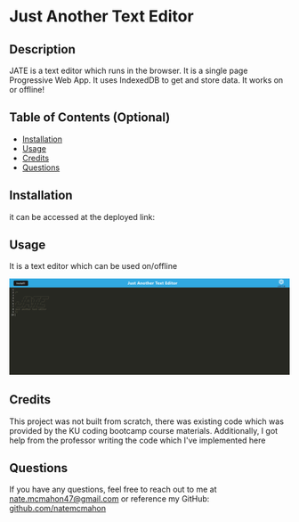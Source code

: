 
# Just Another Text Editor

## Description
    
JATE is a text editor which runs in the browser. It is a single page Progressive Web App. It uses IndexedDB to get and store data. It works on or offline!
    
## Table of Contents (Optional)
    
- [Installation](#installation)
- [Usage](#usage)
- [Credits](#credits)
- [Questions](#questions)

    
## Installation
    
it can be accessed at the deployed link: 
    
## Usage
    
It is a text editor which can be used on/offline
    
![Working screenshot](Assets\JATEscreenshot.png)
    
## Credits
    
This project was not built from scratch, there was existing code which was provided by the KU coding bootcamp course materials. Additionally, I got help from the professor writing the code which I've implemented here

## Questions

If you have any questions, feel free to reach out to me at nate.mcmahon47@gmail.com or reference my GitHub:
[github.com/natemcmahon](github.com/natemcmahon)